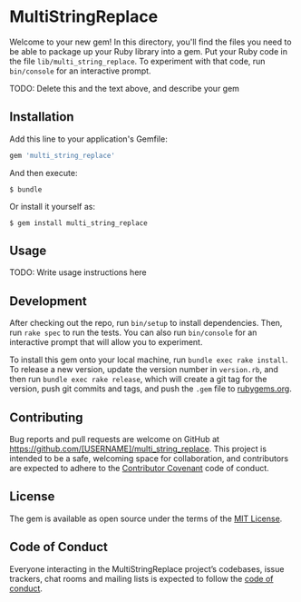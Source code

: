 # MultiStringReplace

Welcome to your new gem! In this directory, you'll find the files you need to be able to package up your Ruby library into a gem. Put your Ruby code in the file `lib/multi_string_replace`. To experiment with that code, run `bin/console` for an interactive prompt.

TODO: Delete this and the text above, and describe your gem

## Installation

Add this line to your application's Gemfile:

```ruby
gem 'multi_string_replace'
```

And then execute:

    $ bundle

Or install it yourself as:

    $ gem install multi_string_replace

## Usage

TODO: Write usage instructions here

## Development

After checking out the repo, run `bin/setup` to install dependencies. Then, run `rake spec` to run the tests. You can also run `bin/console` for an interactive prompt that will allow you to experiment.

To install this gem onto your local machine, run `bundle exec rake install`. To release a new version, update the version number in `version.rb`, and then run `bundle exec rake release`, which will create a git tag for the version, push git commits and tags, and push the `.gem` file to [rubygems.org](https://rubygems.org).

## Contributing

Bug reports and pull requests are welcome on GitHub at https://github.com/[USERNAME]/multi_string_replace. This project is intended to be a safe, welcoming space for collaboration, and contributors are expected to adhere to the [Contributor Covenant](http://contributor-covenant.org) code of conduct.

## License

The gem is available as open source under the terms of the [MIT License](https://opensource.org/licenses/MIT).

## Code of Conduct

Everyone interacting in the MultiStringReplace project’s codebases, issue trackers, chat rooms and mailing lists is expected to follow the [code of conduct](https://github.com/[USERNAME]/multi_string_replace/blob/master/CODE_OF_CONDUCT.md).

